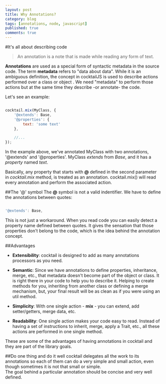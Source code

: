 ```yaml
---
layout: post
title: Why Annotations?
category: blog
tags: [annotations, node, javascript]
published: true
comments: true
---
```


#It's all about describing code

> An annotation is a note that is made while reading any form of text.

**Annotations** are used as a special form of syntactic metadata in the source code. 
The term **metadata** refers to "data about data". While it is an ambiguous definition, the concept in cocktailJS is 
used to describe actions performed over a class or object . We need "metadata" to perform those actions but at the same time they
describe -or annotate- the code. 

<!--break-->

Let's see an example:

````javascript

cocktail.mix(MyClass, {
    '@extends': Base,
    '@properties': {
        text: 'some text'
    },

    //...
});
````

In the example above, we've annotated MyClass with two annotations, '@extends' and '@properties'. MyClass _extends_ from _Base_,
and it has a _property_ named _text_.

Basically, any property that starts with **@** defined in the second parameter in _cocktail.mix_ method, is treated as an annotation.
cocktail.mix() will read every annotation and perform the associated action.

##The '@' symbol
The **@** symbol is not a valid indentifier. We have to define the annotations between quotes:

````javascript

'@extends': Base,

````

This is not just a workaround. When you read code you can easily detect a property name defined between quotes. It gives 
the sensation that those properties don't belong to the code, which is the idea behind the annotation concept.

##Advantages 

- **Extensibility**: cocktail is designed to add as many annotations processors as you need.

- **Semantic**: Since we have annotations to define properties, inheritance, merge, etc., that metadata doesn't become part of the object or class. 
It is right there in your code to help you to describe it. Helping to create methods for you, inheriting from another class or defining a merge mechanism, but,
your final result will be as clean as if you were using an util method.

- **Simplicity**: With one single action - **mix** - you can extend, add setter/getters, merge data, etc.

- **Readability**: One single action makes your code easy to read. Instead of having a set of instructions to inherit, merge, apply a Trait, etc.,
all these actions are performed in one single method.

These are some of the advantages of having annotations in cocktail and they are part of the library goals.

##Do one thing and do it well
cocktail delegates all the work to its annotations so each of them can do a very simple and small action, even though sometimes it is not that small or simple.  
The goal behind a particular annotation should be concise and very well defined.

